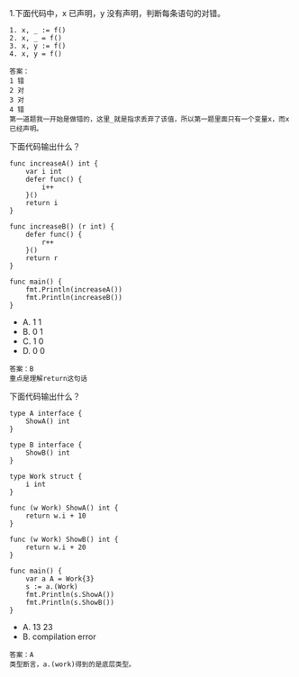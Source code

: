 1.下面代码中，x 已声明，y 没有声明，判断每条语句的对错。

```
1. x, _ := f()
2. x, _ = f()
3. x, y := f()
4. x, y = f()
```

```
答案：
1 错
2 对
3 对
4 错
第一道题我一开始是做错的，这里_就是指求丢弃了该值，所以第一题里面只有一个变量x，而x已经声明。
```



下面代码输出什么？

```
func increaseA() int {
    var i int
    defer func() {
        i++
    }()
    return i
}

func increaseB() (r int) {
    defer func() {
        r++
    }()
    return r
}

func main() {
    fmt.Println(increaseA())
    fmt.Println(increaseB())
}
```

- A. 1 1
- B. 0 1
- C. 1 0
- D. 0 0

```
答案：B
重点是理解return这句话
```



下面代码输出什么？

```
type A interface {
    ShowA() int
}

type B interface {
    ShowB() int
}

type Work struct {
    i int
}

func (w Work) ShowA() int {
    return w.i + 10
}

func (w Work) ShowB() int {
    return w.i + 20
}

func main() {
    var a A = Work{3}
    s := a.(Work)
    fmt.Println(s.ShowA())
    fmt.Println(s.ShowB())
}
```

- A. 13 23
- B. compilation error

```
答案：A
类型断言，a.(work)得到的是底层类型。
```

